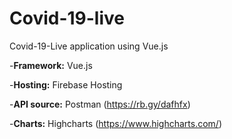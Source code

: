 # Covid-19-live
Covid-19-Live application using Vue.js

-**Framework:** Vue.js

-**Hosting:** Firebase Hosting

-**API source:** Postman (https://rb.gy/dafhfx)

-**Charts:** Highcharts (https://www.highcharts.com/)
